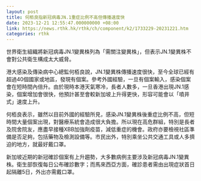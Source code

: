 ```yaml
---
layout: post
title: 何栢良指新冠病毒JN.1重症比例不高但傳播速度快
date: 2023-12-21 12:55:47.000000000 +08:00
link: https://news.rthk.hk/rthk/ch/component/k2/1733229-20231221.htm
categories: rthk
---
```


世界衛生組織將新冠病毒JN.1變異株列為「需關注變異株」，但表示JN.1變異株不會對公共衛生構成太大威脅。

港大感染及傳染病中心總監何栢良說，JN.1變異株傳播速度很快，至今全球已經有超過40個國家或地區，發現有個案。參考外國經驗，一旦有個案輸入，感染個案會在短時間內倍升。由於現時本港天氣寒冷，長者人數多，一旦香港出現JN.1感染，個案增加會很快，他預計甚至會較新加坡上升得更快，形容可能會以「噴井式」速度上升。

何栢良表示，雖然以目前外國的經驗所見，感染JN.1變異株後重症比例不高，但短時間大量個案出現，對醫療系統會造成很大負擔。所以現在高危群組，特別是長者及院舍院友，應盡早接種XBB加強劑疫苗，減低重症的機會。政府亦要檢視社區準備是否足夠，包括藥物及檢測設備等。市民出外，特別乘坐公共交通工具或人多擠迫的地方，就最好戴口罩。

新加坡近期的新冠確診個案有上升趨勢，大多數病例主要涉及新冠病毒JN.1變異株。衛生部恢復每日公布確診數字；而馬來西亞方面，確診患者需由出現症狀首日起隔離5日，外出亦需戴口罩。
